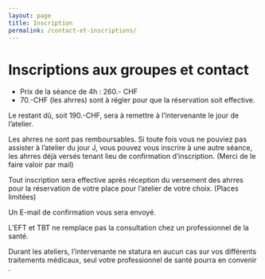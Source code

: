 ```yaml
---
layout: page
title: Inscription
permalink: /contact-et-inscriptions/
---
```


# Inscriptions aux groupes et contact

- Prix de la séance de 4h : 260.- CHF
- 70.-CHF  (les ahrres) sont à régler pour que la réservation soit effective.

Le restant dû, soit 190.-CHF, sera à remettre à l’intervenante le jour de l’atelier.

Les ahrres ne sont pas remboursables. Si toute fois vous ne pouviez pas assister à l’atelier du jour J, vous pouvez vous inscrire à une autre séance, les ahrres déjà versés tenant lieu de confirmation d’inscription. (Merci de le faire valoir par mail)

Tout inscription sera effective après réception du versement des ahrres pour la réservation de votre place pour l’atelier de votre choix. (Places limitées)

Un E-mail de confirmation vous sera envoyé.

L’EFT et TBT ne remplace pas la consultation chez un professionnel de la santé.

Durant les ateliers, l’intervenante ne statura en aucun cas sur vos différents traitements médicaux, seul votre professionnel de santé pourra en convenir .

